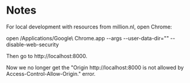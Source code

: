 # Notes

For local development with resources from million.nl, open Chrome:

 open /Applications/Google\ Chrome.app  --args --user-data-dir=""  --disable-web-security

Then go to http://localhost:8000.

Now we no longer get the "Origin http://localhost:8000 is not allowed by Access-Control-Allow-Origin." error.
